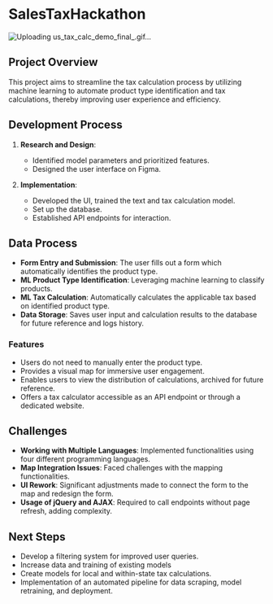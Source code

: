 # SalesTaxHackathon
![Uploading us_tax_calc_demo_final_.gif…]()


## Project Overview
This project aims to streamline the tax calculation process by utilizing machine learning to automate product type identification and tax calculations, thereby improving user experience and efficiency.

## Development Process
1. **Research and Design**: 
   - Identified model parameters and prioritized features.
   - Designed the user interface on Figma.
   
2. **Implementation**: 
   - Developed the UI, trained the text and tax calculation model.
   - Set up the database.
   - Established API endpoints for interaction.

## Data Process
- **Form Entry and Submission**: The user fills out a form which automatically identifies the product type.
- **ML Product Type Identification**: Leveraging machine learning to classify products.
- **ML Tax Calculation**: Automatically calculates the applicable tax based on identified product type.
- **Data Storage**: Saves user input and calculation results to the database for future reference and logs history.

### Features
- Users do not need to manually enter the product type.
- Provides a visual map for immersive user engagement.
- Enables users to view the distribution of calculations, archived for future reference.
- Offers a tax calculator accessible as an API endpoint or through a dedicated website.

## Challenges
- **Working with Multiple Languages**: Implemented functionalities using four different programming languages.
- **Map Integration Issues**: Faced challenges with the mapping functionalities.
- **UI Rework**: Significant adjustments made to connect the form to the map and redesign the form.
- **Usage of jQuery and AJAX**: Required to call endpoints without page refresh, adding complexity.

## Next Steps
- Develop a filtering system for improved user queries.
- Increase data and training of existing models
- Create models for local and within-state tax calculations.
- Implementation of an automated pipeline for data scraping, model retraining, and deployment.
